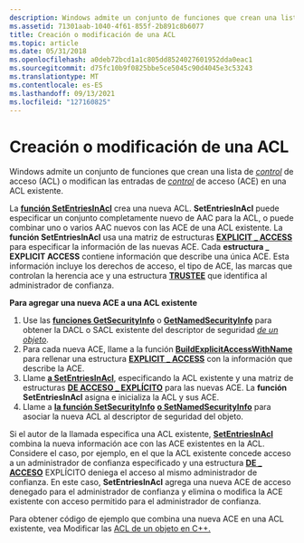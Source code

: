 ```yaml
---
description: Windows admite un conjunto de funciones que crean una lista de control de acceso (ACL) o modifican las entradas de control de acceso (ACE) en una ACL existente.
ms.assetid: 71301aab-1040-4f61-855f-2b891c8b6077
title: Creación o modificación de una ACL
ms.topic: article
ms.date: 05/31/2018
ms.openlocfilehash: a0deb72bcd1a1c805dd8524027601952dda0eac1
ms.sourcegitcommit: d75fc10b9f0825bbe5ce5045c90d4045e3c53243
ms.translationtype: MT
ms.contentlocale: es-ES
ms.lasthandoff: 09/13/2021
ms.locfileid: "127160825"
---
```

# <a name="creating-or-modifying-an-acl"></a>Creación o modificación de una ACL

Windows admite un conjunto de funciones que crean una lista de [*control*](/windows/desktop/SecGloss/a-gly) de acceso (ACL) o modifican las entradas de [*control*](/windows/desktop/SecGloss/a-gly) de acceso (ACE) en una ACL existente.

La [**función SetEntriesInAcl**](/windows/desktop/api/Aclapi/nf-aclapi-setentriesinacla) crea una nueva ACL. **SetEntriesInAcl** puede especificar un conjunto completamente nuevo de AAC para la ACL, o puede combinar uno o varios AAC nuevos con las ACE de una ACL existente. La **función SetEntriesInAcl** usa una matriz de estructuras [**EXPLICIT \_ ACCESS**](/windows/desktop/api/AccCtrl/ns-accctrl-explicit_access_a) para especificar la información de las nuevas ACE. Cada **estructura \_ EXPLICIT ACCESS** contiene información que describe una única ACE. Esta información incluye los derechos de acceso, el tipo de ACE, las marcas que controlan la herencia ace y una estructura [**TRUSTEE**](/windows/desktop/api/AccCtrl/ns-accctrl-trustee_a) que identifica al administrador de confianza.

**Para agregar una nueva ACE a una ACL existente**

1.  Use las [**funciones GetSecurityInfo**](/windows/desktop/api/Aclapi/nf-aclapi-getsecurityinfo) o [**GetNamedSecurityInfo**](/windows/desktop/api/Aclapi/nf-aclapi-getnamedsecurityinfoa) para obtener la DACL o SACL existente del descriptor de seguridad [*de un objeto*](/windows/desktop/SecGloss/s-gly).
2.  Para cada nueva ACE, llame a la función [**BuildExplicitAccessWithName**](/windows/desktop/api/Aclapi/nf-aclapi-buildexplicitaccesswithnamea) para rellenar una estructura [**EXPLICIT \_ ACCESS**](/windows/desktop/api/AccCtrl/ns-accctrl-explicit_access_a) con la información que describe la ACE.
3.  Llame [**a SetEntriesInAcl**](/windows/desktop/api/Aclapi/nf-aclapi-setentriesinacla), especificando la ACL existente y una matriz de estructuras [**DE ACCESO \_ EXPLÍCITO**](/windows/desktop/api/AccCtrl/ns-accctrl-explicit_access_a) para las nuevas ACE. La **función SetEntriesInAcl** asigna e inicializa la ACL y sus ACE.
4.  Llame a [**la función SetSecurityInfo**](/windows/desktop/api/Aclapi/nf-aclapi-setsecurityinfo) [**o SetNamedSecurityInfo**](/windows/desktop/api/Aclapi/nf-aclapi-setnamedsecurityinfoa) para asociar la nueva ACL al descriptor de seguridad del objeto.

Si el autor de la llamada especifica una ACL existente, [**SetEntriesInAcl**](/windows/desktop/api/Aclapi/nf-aclapi-setentriesinacla) combina la nueva información ace con las ACE existentes en la ACL. Considere el caso, por ejemplo, en el que la ACL existente concede acceso a un administrador de confianza especificado y una estructura [**DE \_ ACCESO**](/windows/desktop/api/AccCtrl/ns-accctrl-explicit_access_a) EXPLÍCITO deniega el acceso al mismo administrador de confianza. En este caso, **SetEntriesInAcl** agrega una nueva ACE de acceso denegado para el administrador de confianza y elimina o modifica la ACE existente con acceso permitido para el administrador de confianza.

Para obtener código de ejemplo que combina una nueva ACE en una ACL existente, vea Modificar las [ACL de un objeto en C++.](modifying-the-acls-of-an-object-in-c--.md)

 

 
